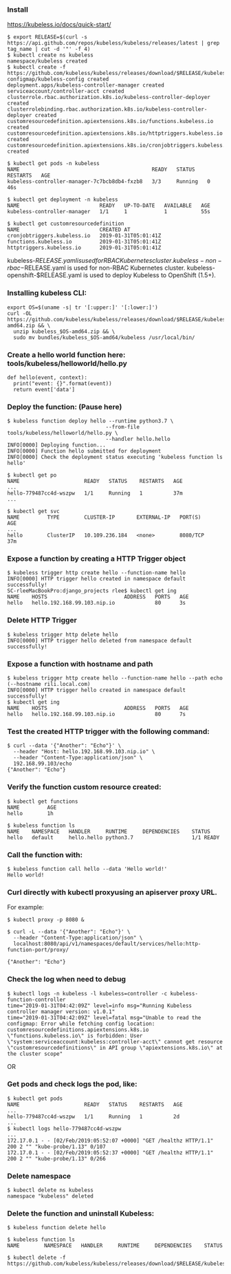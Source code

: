 ### Install
https://kubeless.io/docs/quick-start/
```
$ export RELEASE=$(curl -s https://api.github.com/repos/kubeless/kubeless/releases/latest | grep tag_name | cut -d '"' -f 4)
$ kubectl create ns kubeless
namespace/kubeless created
$ kubectl create -f https://github.com/kubeless/kubeless/releases/download/$RELEASE/kubeless-$RELEASE.yaml
configmap/kubeless-config created
deployment.apps/kubeless-controller-manager created
serviceaccount/controller-acct created
clusterrole.rbac.authorization.k8s.io/kubeless-controller-deployer created
clusterrolebinding.rbac.authorization.k8s.io/kubeless-controller-deployer created
customresourcedefinition.apiextensions.k8s.io/functions.kubeless.io created
customresourcedefinition.apiextensions.k8s.io/httptriggers.kubeless.io created
customresourcedefinition.apiextensions.k8s.io/cronjobtriggers.kubeless.io created
```
```
$ kubectl get pods -n kubeless
NAME                                           READY   STATUS    RESTARTS   AGE
kubeless-controller-manager-7c7bcb8db4-fxzb8   3/3     Running   0          46s

$ kubectl get deployment -n kubeless
NAME                          READY   UP-TO-DATE   AVAILABLE   AGE
kubeless-controller-manager   1/1     1            1           55s

$ kubectl get customresourcedefinition
NAME                          CREATED AT
cronjobtriggers.kubeless.io   2019-01-31T05:01:41Z
functions.kubeless.io         2019-01-31T05:01:41Z
httptriggers.kubeless.io      2019-01-31T05:01:41Z
```
kubeless-$RELEASE.yaml is used for RBAC Kubernetes cluster.
kubeless-non-rbac-$RELEASE.yaml is used for non-RBAC Kubernetes cluster.
kubeless-openshift-$RELEASE.yaml is used to deploy Kubeless to OpenShift (1.5+).

### Installing kubeless CLI:
```
export OS=$(uname -s| tr '[:upper:]' '[:lower:]')
curl -OL https://github.com/kubeless/kubeless/releases/download/$RELEASE/kubeless_$OS-amd64.zip && \
  unzip kubeless_$OS-amd64.zip && \
  sudo mv bundles/kubeless_$OS-amd64/kubeless /usr/local/bin/
```

### Create a hello world function here: tools/kubeless/helloworld/hello.py
```
def hello(event, context):
  print("event: {}".format(event))
  return event['data']
```

### Deploy the function: (Pause here)
```
$ kubeless function deploy hello --runtime python3.7 \
                                --from-file tools/kubeless/helloworld/hello.py \
                                --handler hello.hello
INFO[0000] Deploying function...
INFO[0000] Function hello submitted for deployment
INFO[0000] Check the deployment status executing 'kubeless function ls hello'
```
```
$ kubectl get po
NAME                     READY   STATUS    RESTARTS   AGE
...
hello-779487cc4d-wszpw   1/1     Running   1          37m
...
```
```
$ kubectl get svc
NAME         TYPE        CLUSTER-IP       EXTERNAL-IP   PORT(S)                                                                            AGE
...
hello        ClusterIP   10.109.236.184   <none>        8080/TCP                                                                           37m
```

### Expose a function by creating a HTTP Trigger object
```
$ kubeless trigger http create hello --function-name hello
INFO[0000] HTTP trigger hello created in namespace default successfully!
SC-rleeMacBookPro:django_projects rlee$ kubectl get ing
NAME    HOSTS                         ADDRESS   PORTS   AGE
hello   hello.192.168.99.103.nip.io             80      3s
```

### Delete HTTP Trigger
```
$ kubeless trigger http delete hello
INFO[0000] HTTP trigger hello deleted from namespace default successfully!
```

### Expose a function with hostname and path
```
$ kubeless trigger http create hello --function-name hello --path echo (--hostname rili.local.com)
INFO[0000] HTTP trigger hello created in namespace default successfully!
$ kubectl get ing
NAME    HOSTS                         ADDRESS   PORTS   AGE
hello   hello.192.168.99.103.nip.io             80      7s
```

### Test the created HTTP trigger with the following command:
```
$ curl --data '{"Another": "Echo"}' \
  --header "Host: hello.192.168.99.103.nip.io" \
  --header "Content-Type:application/json" \
  192.168.99.103/echo
{"Another": "Echo"}
```

### Verify the function custom resource created:
```
$ kubectl get functions
NAME         AGE
hello        1h

$ kubeless function ls
NAME    NAMESPACE   HANDLER     RUNTIME     DEPENDENCIES    STATUS
hello   default     hello.hello python3.7                   1/1 READY
```

### Call the function with:
```
$ kubeless function call hello --data 'Hello world!'
Hello world!
```

###  Curl directly with kubectl proxyusing an apiserver proxy URL.
For example:
```
$ kubectl proxy -p 8080 &

$ curl -L --data '{"Another": "Echo"}' \
  --header "Content-Type:application/json" \
  localhost:8080/api/v1/namespaces/default/services/hello:http-function-port/proxy/

{"Another": "Echo"}
```
### Check the log when need to debug
```
$ kubectl logs -n kubeless -l kubeless=controller -c kubeless-function-controller
time="2019-01-31T04:42:09Z" level=info msg="Running Kubeless controller manager version: v1.0.1"
time="2019-01-31T04:42:09Z" level=fatal msg="Unable to read the configmap: Error while fetching config location: customresourcedefinitions.apiextensions.k8s.io \"functions.kubeless.io\" is forbidden: User \"system:serviceaccount:kubeless:controller-acct\" cannot get resource \"customresourcedefinitions\" in API group \"apiextensions.k8s.io\" at the cluster scope"
```
OR
### Get pods and check logs the pod, like:
```
$ kubectl get pods
NAME                     READY   STATUS    RESTARTS   AGE
...
hello-779487cc4d-wszpw   1/1     Running   1          2d
...
$ kubectl logs hello-779487cc4d-wszpw
...
172.17.0.1 - - [02/Feb/2019:05:52:07 +0000] "GET /healthz HTTP/1.1" 200 2 "" "kube-probe/1.13" 0/107
172.17.0.1 - - [02/Feb/2019:05:52:37 +0000] "GET /healthz HTTP/1.1" 200 2 "" "kube-probe/1.13" 0/266
```

### Delete namespace
```
$ kubectl delete ns kubeless
namespace "kubeless" deleted
```

### Delete the function and uninstall Kubeless:
```
$ kubeless function delete hello

$ kubeless function ls
NAME        NAMESPACE   HANDLER     RUNTIME     DEPENDENCIES    STATUS

$ kubectl delete -f https://github.com/kubeless/kubeless/releases/download/$RELEASE/kubeless-$RELEASE.yaml
```